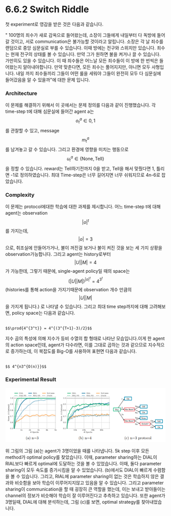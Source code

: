 # 6.6.2 Switch Riddle

첫 experiment로 영감을 받은 것은 다음과 같습니다.

" 100명의 죄수가 새로 감옥으로 들어왔는데, 소장이 그들에게 내일부터 다 독방에 들어갈 것이고, 서로 communication은 불가능할 것이라고 알립니다. 소장은 각 날 죄수를 랜덤으로 중앙 심문실로 부를 수 있습니다. 이때 방에는 전구와 스위치만 있습니다. 죄수는 현재 전구의 상태를 볼 수 있습니다. 만약 그가 원하면 불을 켜거나 끌 수 있습니다. 가만히도 있을 수 있습니다. 이 때 죄수들은 어느날 모든 죄수들이 이 방에 한 번씩은 들어왔는지 알아내야합니다. 만약 맞춘다면, 모든 죄수는 풀어지지만, 아니면 모두 사형입니다. 내일 까지 죄수들끼리 그들이 어떤 룰을 세워야 그들이 완전히 모두 다 심문실에 들어갔음을 알 수 있을까"에 대한 문제 입니다.

### Architecture

이 문제를 해결하기 위해서 이 곳에서는 문제 정의를 다음과 같이 진행했습니다. 각 time-step t에 대해 심문실에 들어간 agent a는 $$ o^a_t \in 0,1$$를 관찰할 수 있고, message $$m^a_t$$를 남겨놓고 갈 수 있습니다. 그리고 환경에 영향을 미치는 행동으로 $$u^a_t \in \{\mathrm{None},\mathrm{Tell}\} $$을 정할 수 있습니다. reward는 Tell하기전까지 0을 받고, Tell을 해서 맞췄다면 1, 틀리면 -1로 정의하였습니다. 최대 Time-step은 너무 길어지면 너무 쉬워지므로 4n-6로 잡았습니다.

### Complexity

 이 문제는 protocol에대한 학습에 대한 과제를 제시합니다. 어느 time-step t에 대해 agent는 observation$$|o|^t$$ 를 가지는데, $$|o|=3$$으로, 취조실에 안들어가거나, 불이 꺼진걸 보거나 불이 켜진 것을 보는 세 가지 상황을 observation가능합니다. 그리고 agent는 history로부터 $$|U||M| = 4$$가 가능한데, 그렇기 때문에, single-agent policy일 때의 space는 $$(|U||M|)^{|o|^t} = 4^{3^t}$$\(histories를 통해 action을 가지기때문에 observation 개수 만큼의 $$ |U||M|$$을 가지게 됩니다.\) 로 나타낼 수 있습니다. 그리고 최대 time step까지에 대해 고려해보면, policy space는 다음과 같습니다.

                                                                            $$\prod{4^{3^t}} = 4^{(3^{T+1}-3)/2}$$

지수 곱의 특성에 의해 지수가 등비 수열의 합 형태로 나타난 모습입니다.이게 한 agent의 action space인데, agent가 다수라면, 이를 그대로 곱하는 것과 같으므로 지수적으로 증가하는데, 이 복잡도를 Big-O를 사용하여 표현면 다음과 같습니다.

                                                                                           $$ 4^{n3^{O(n)}}$$

### Experimental Result

![](../../../.gitbook/assets/marl_17.png)

위 그림의 그림 \(a\)는 agent가 3명이었을 때를 나타냅니다. 5k step 이후 모든 method가 optimal policy를 찾았습니다. 이때, parameter sharing하는 DIAL이 RIAL보다 빠르게 optimal에 도달하는 것을 볼 수 있었습니다. 이때, 둘다 parameter sharing이 모두 속도를 증가시킴을 알 수 있었습니다. \(b\)에서도 DIAL이 빠르게 수렴함을 볼 수 있습니다. 그리고, RIAL에 parameter sharing이 없는 것은 학습하지 않은 결과와 비슷함을 보아 학습이 이루어지지않고 있음을 알 수 있습니다. 그리고 parameter sharing이 communication을 할 때 굉장히 큰 역할을 했는데, 이는 보내고 받아들이는 channel의 정보가 비슷해야 학습이 잘 이루어진다고 추측하고 있습니다. 또한 agent가 3명일때, DIAL에 대해 분석하는데, 그림 \(c\)를 보면, optimal strategy를 찾아내었습니다. 

